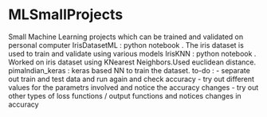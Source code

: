 # MLSmallProjects
Small Machine Learning projects which can be trained and validated on personal computer
IrisDatasetML : python notebook . The iris dataset is used to train and validate using various models
IrisKNN : python notebook . Worked on iris dataset using KNearest Neighbors.Used euclidean distance.
pimaIndian_keras : keras based NN to train the dataset. 
  to-do : - separate out train and test data and run again and check accuracy
          - try out different values for the parametrs involved and notice the accuracy changes
          - try out other types of loss functions / output functions and notices changes in accuracy
